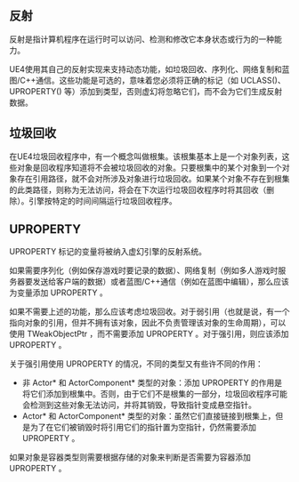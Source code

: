 ## 反射

反射是指计算机程序在运行时可以访问、检测和修改它本身状态或行为的一种能力。

UE4使用其自己的反射实现来支持动态功能，如垃圾回收、序列化、网络复制和蓝图/C++通信。这些功能是可选的，意味着您必须将正确的标记（如 UCLASS()、 UPROPERTY() 等）添加到类型，否则虚幻将忽略它们，而不会为它们生成反射数据。

## 垃圾回收

在UE4垃圾回收程序中，有一个概念叫做根集。该根集基本上是一个对象列表，这些对象是回收程序知道将不会被垃圾回收的对象。只要根集中的某个对象到一个对象存在引用路径，就不会对所涉及对象进行垃圾回收。如果某个对象不存在到根集的此类路径，则称为无法访问，将会在下次运行垃圾回收程序时将其回收（删除）。引擎按特定的时间间隔运行垃圾回收程序。

## UPROPERTY

UPROPERTY 标记的变量将被纳入虚幻引擎的反射系统。

如果需要序列化（例如保存游戏时要记录的数据）、网络复制（例如多人游戏时服务器要发送给客户端的数据）或者蓝图/C++通信（例如在蓝图中编辑），那么应该为变量添加 UPROPERTY 。

如果不需要上述的功能，那么应该考虑垃圾回收。对于弱引用（也就是说，有一个指向对象的引用，但并不拥有该对象，因此不负责管理该对象的生命周期），可以使用 TWeakObjectPtr ，而不需要添加 UPROPERTY 。对于强引用，则应该添加 UPROPERTY 。

关于强引用使用 UPROPERTY 的情况，不同的类型又有些许不同的作用：

- 非 Actor* 和 ActorComponent* 类型的对象：添加 UPROPERTY 的作用是将它们添加到根集中。否则，由于它们不是根集的一部分，垃圾回收程序可能会检测到这些对象无法访问，并将其销毁，导致指针变成悬空指针。
- Actor* 和 ActorComponent* 类型的对象：虽然它们直接链接到根集上，但是为了在它们被销毁时将引用它们的指针置为空指针，仍然需要添加 UPROPERTY 。


如果对象是容器类型则需要根据存储的对象来判断是否需要为容器添加 UPROPERTY 。